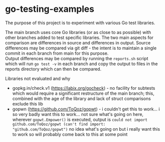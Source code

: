 # go-testing-examples

The purpose of this project is to experiment with various Go test libraries.

The main branch uses core Go libraries (or as close to as possible) with other branches added to test specific 
libraries.  The two main aspects for comparison are differences in source and differences in output.  Source differences
may be compared via git diff - the intent is to maintain a single commit in each branch from main for this purpose.  
Output differences may be compared by running the `reports.sh` script which will run `go test -v` in each branch and copy
the output to files in the reports directory which can then be compared.

Libraries not evaluated and why
* gopkg.in/check.v1 (https://labix.org/gocheck) - no facility for subtests which would require a significant restructure
  of the main branch; this, combined with the age of the library and lack of struct comparisons exclude this lib
* gopwn (https://github.com/ToQoz/gopwt) - i couldn't get this to work... i so very badly want this to work... not sure
  what's going on here, wherever `gopwt.Empower()` is executed, output is 
  `could not import github.com/ToQoz/gopwt (can't find import: "github.com/ToQoz/gopwt")`
  no idea what's going on but i really want this to work so will probably come back to this at some point
